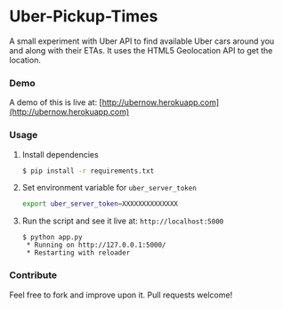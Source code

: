Uber-Pickup-Times
=================

A small experiment with Uber API to find available Uber cars around you and along with their ETAs. It uses the HTML5 Geolocation API to get the location.

### Demo
A demo of this is live at: [http://ubernow.herokuapp.com](http://ubernow.herokuapp.com)

### Usage
1. Install dependencies
    ```bash
    $ pip install -r requirements.txt
    ```

2. Set environment variable for `uber_server_token`
    ```bash
    export uber_server_token=XXXXXXXXXXXXXX
    ```

3. Run the script and see it live at: `http://localhost:5000`
    ```shell
    $ python app.py
     * Running on http://127.0.0.1:5000/
     * Restarting with reloader
    ```

### Contribute
Feel free to fork and improve upon it. Pull requests welcome!
